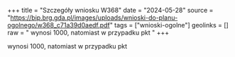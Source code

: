 +++
title = "Szczegóły wniosku W368"
date = "2024-05-28"
source = "https://bip.brg.gda.pl/images/uploads/wnioski-do-planu-ogolnego/w368_c71a39d0aedf.pdf"
tags = ["wnioski-ogolne"]
geolinks = []
raw = " wynosi 1000, natomiast w przypadku pkt "
+++

 wynosi 1000, natomiast w przypadku pkt 



